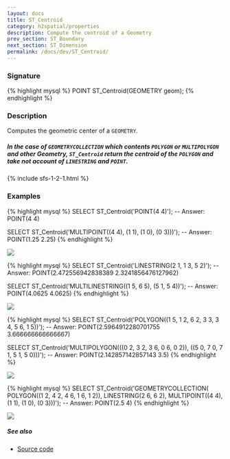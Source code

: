```yaml
---
layout: docs
title: ST_Centroid
category: h2spatial/properties
description: Compute the centroid of a Geometry
prev_section: ST_Boundary
next_section: ST_Dimension
permalink: /docs/dev/ST_Centroid/
---
```


### Signature

{% highlight mysql %}
POINT ST_Centroid(GEOMETRY geom);
{% endhighlight %}

### Description

Computes the geometric center of a `GEOMETRY`.

<div class="note warning">

<h5>In the case of <code>GEOMETRYCOLLECTION</code> which contents <code>POLYGON</code> or <code>MULTIPOLYGON</code> and other Geometry, <code>ST_Centroid</code> return the centroid of the <code>POLYGON</code> and take not account of <code>LINESTRING</code> and <code>POINT</code>.</h5>

</div>

 
{% include sfs-1-2-1.html %}

### Examples

{% highlight mysql %}
SELECT ST_Centroid('POINT(4 4)');
-- Answer: POINT(4 4)

SELECT ST_Centroid('MULTIPOINT((4 4), (1 1), (1 0), (0 3)))');
-- Answer: POINT(1.25 2.25)
{% endhighlight %}

<img class="displayed" src="../ST_Centroid_1.png"/>

{% highlight mysql %}
SELECT ST_Centroid('LINESTRING(2 1, 1 3, 5 2)');
-- Answer: POINT(2.472556942838389 2.3241856476127962)

SELECT ST_Centroid('MULTILINESTRING((1 5, 6 5), (5 1, 5 4))');
-- Answer: POINT(4.0625 4.0625)
{% endhighlight %}

<img class="displayed" src="../ST_Centroid_2.png"/>

{% highlight mysql %}
SELECT ST_Centroid('POLYGON((1 5, 1 2, 6 2, 3 3, 3 4, 5 6, 1 5))');
-- Answer: POINT(2.5964912280701755 3.666666666666667)

SELECT ST_Centroid('MULTIPOLYGON(((0 2, 3 2, 3 6, 0 6, 0 2)), 
                    ((5 0, 7 0, 7 1, 5 1, 5 0)))');
-- Answer: POINT(2.142857142857143 3.5)
{% endhighlight %}

<img class="displayed" src="../ST_Centroid_3.png"/>

{% highlight mysql %}
SELECT ST_Centroid('GEOMETRYCOLLECTION(
                    POLYGON((1 2, 4 2, 4 6, 1 6, 1 2)), 
                    LINESTRING(2 6, 6 2), 
                    MULTIPOINT((4 4), (1 1), (1 0), (0 3)))');
-- Answer: POINT(2.5 4)
{% endhighlight %}

<img class="displayed" src="../ST_Centroid_4.png"/>


##### See also

* <a href="https://github.com/irstv/H2GIS/blob/master/h2spatial/src/main/java/org/h2gis/h2spatial/internal/function/spatial/properties/ST_Centroid.java" target="_blank">Source code</a>
